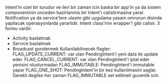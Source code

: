 Intent'in ozel bir turudur ve ileri bir zaman icin baska bir app'in ya da sistem componentinin onceden hazirlanmis bir Intent'i calistirmasina yarar.
Notification ya da service'lere ulasim gibi uygulama yasam omrunun disinda yapilacak operasyonlarda yararlidir.
Intent class'inin wrapper'i gibi calisir.
3 formu vardir: 
- Activity baslatmak
- Service baslatmak
- Broadcast gondermek
Kullanilabilinecek flagler:
FLAG_UPDATE_CURRENT: var olan PendingIntent'i yeni data ile update eder.
FLAG_CANCEL_CURRENT: var olan PendingIntent'i iptal eder yenisini olusturmadan
FLAG_IMMUTABLE: PendingIntent'i immutable yapar
FLAG_ONE_SHOT: PendingIntent'in bir kez kullanilmasini saglar.
Gerekli degilse her zaman FLAG_IMMUTABLE set edilmeli guvenlik icin.
